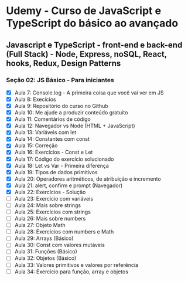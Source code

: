 # Udemy - Curso de JavaScript e TypeScript do básico ao avançado

## Javascript e TypeScript - front-end e back-end (Full Stack) - Node, Express, noSQL, React, hooks, Redux, Design Patterns
### Seção 02: JS Básico - Para iniciantes

* [X] Aula 7: Console.log - A primeira coisa que você vai ver em JS
* [X] Aula 8: Execícios
* [X] Aula 9: Repositório do curso no Github
* [X] Aula 10: Me ajude a produzir conteúdo gratuito
* [X] Aula 11: Comentários de código
* [X] Aula 12: Navegador vs Node (HTML + JavaScript)
* [X] Aula 13: Variáveis com let
* [X] Aula 14: Constantes com const
* [X] Aula 15: Correção
* [X] Aula 16: Exercícios - Const e Let
* [X] Aula 17: Código do exercício solucionado
* [X] Aula 18: Let vs Var - Primeira diferença
* [X] Aula 19: Tipos de dados primitivos
* [X] Aula 20: Operadores aritméticos, de atribuição e incremento
* [X] Aula 21: alert, confirm e prompt (Navegador)
* [X] Aula 22: Exercícios - Solução
* [ ] Aula 23: Exercício com variáveis
* [ ] Aula 24: Mais sobre strings
* [ ] Aula 25: Exercícios com strings
* [ ] Aula 26: Mais sobre numbers
* [ ] Aula 27: Objeto Math
* [ ] Aula 28: Exercícios com numbers e Math
* [ ] Aula 29: Arrays (Básico)
* [ ] Aula 30: Const com valores mutáveis
* [ ] Aula 31: Funções (Básico)
* [ ] Aula 32: Objetos (Básico)
* [ ] Aula 33: Valores primitivos e valores por referência
* [ ] Aula 34: Exercício para função, array e objetos
